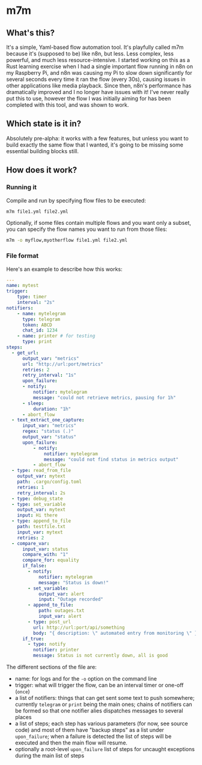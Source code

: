# m7m

## What's this?
It's a simple, Yaml-based flow automation tool. It's playfully called m7m because it's (supposed to be) like n8n, but less. Less complex, less powerful, and much less resource-intensive.
I started working on this as a Rust learning exercise when I had a single important flow running in n8n on my Raspberry Pi, and n8n was causing my Pi to slow down significantly for several seconds every time it ran the flow (every 30s), causing issues in other applications like media playback.
Since then, n8n's performance has dramatically improved and I no longer have issues with it! I've never really put this to use, however the flow I was initially aiming for has been completed with this tool, and was shown to work.

## Which state is it in?
Absolutely pre-alpha: it works with a few features, but unless you want to build exactly the same flow that I wanted, it's going to be missing some essential building blocks still.

## How does it work?
### Running it
Compile and run by specifying flow files to be executed:
```bash
m7m file1.yml file2.yml
```
Optionally, if some files contain multiple flows and you want only a subset, you can specify the flow names you want to run from those files:
```bash
m7m -o myflow,myotherflow file1.yml file2.yml
```

### File format

Here's an example to describe how this works:
```yaml
---
name: mytest
trigger:
    type: timer
    interval: "2s"
notifiers:
    - name: mytelegram
      type: telegram
      token: ABCD
      chat_id: 1234
    - name: printer # for testing
      type: print
steps:
  - get_url:
      output_var: "metrics"
      url: "http://url:port/metrics"
      retries: 2
      retry_interval: "1s"
      upon_failure:
      - notify:
          notifier: mytelegram
          message: "could not retrieve metrics, pausing for 1h"
      - sleep:
          duration: "1h"
      - abort_flow
  - text_extract_one_capture:
      input_var: "metrics"
      regex: "status (.)"
      output_var: "status"
      upon_failure:
          - notify:
              notifier: mytelegram
              message: "could not find status in metrics output"
          - abort_flow
  - type: read_from_file
    output_var: mytext
    path: .cargo/config.toml
    retries: 1
    retry_interval: 2s
  - type: debug_state
  - type: set_variable
    output_var: mytext
    input: Hi there
  - type: append_to_file
    path: testfile.txt
    input_var: mytext
    retries: 2
  - compare_var:
      input_var: status
      compare_with: "1"
      compare_for: equality
      if_false:
        - notify:
            notifier: mytelegram
            message: "Status is down!"
        - set_variable:
            output_var: alert
            input: "Outage recorded"
        - append_to_file:
            path: outages.txt
            input_var: alert
        - type: post_url
          url: http://url:port/api/something
          body: "{ description: \" automated entry from monitoring \" }"
      if_true:
        - type: notify
          notifier: printer
          message: Status is not currently down, all is good
```

The different sections of the file are:
- name: for logs and for the `-o` option on the command line
- trigger: what will trigger the flow, can be an interval timer or one-off (`once`)
- a list of notifiers: things that can get sent some text to push somewhere; currently `telegram` or `print` being the main ones; chains of notifiers can be formed so that one notifier alies dispatches messages to several places
- a list of steps; each step has various parameters (for now, see source code) and most of them have "backup steps" as a list under `upon_failure`; when a failure is detected the list of steps will be executed and then the main flow will resume.
- optionally a root-level `upon_failure` list of steps for uncaught exceptions during the main list of steps
